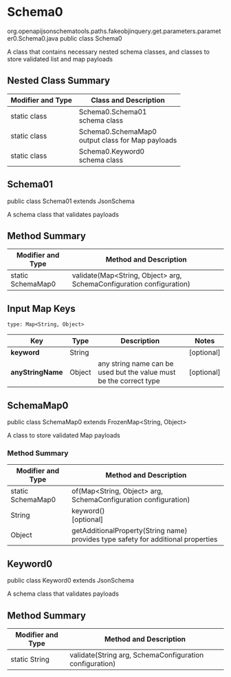 # Schema0
org.openapijsonschematools.paths.fakeobjinquery.get.parameters.parameter0.Schema0.java
public class Schema0

A class that contains necessary nested schema classes, and classes to store validated list and map payloads

## Nested Class Summary
| Modifier and Type | Class and Description |
| ----------------- | ---------------------- |
| static class | Schema0.Schema01<br> schema class |
| static class | Schema0.SchemaMap0<br> output class for Map payloads |
| static class | Schema0.Keyword0<br> schema class |

## Schema01
public class Schema01
extends JsonSchema

A schema class that validates payloads

## Method Summary
| Modifier and Type | Method and Description |
| ----------------- | ---------------------- |
| static SchemaMap0 | validate(Map<String, Object> arg, SchemaConfiguration configuration) |

## Input Map Keys
```
type: Map<String, Object>
```
Key | Type |  Description | Notes
------------ | ------------- | ------------- | -------------
**keyword** | String |  | [optional]
**anyStringName** | Object | any string name can be used but the value must be the correct type | [optional]

## SchemaMap0
public class SchemaMap0
extends FrozenMap<String, Object>

A class to store validated Map payloads

### Method Summary
| Modifier and Type | Method and Description |
| ----------------- | ---------------------- |
| static SchemaMap0 | of(Map<String, Object> arg, SchemaConfiguration configuration) |
| String | keyword()<br>[optional] |
| Object | getAdditionalProperty(String name)<br>provides type safety for additional properties |

## Keyword0
public class Keyword0
extends JsonSchema

A schema class that validates payloads

## Method Summary
| Modifier and Type | Method and Description |
| ----------------- | ---------------------- |
| static String | validate(String arg, SchemaConfiguration configuration) |
